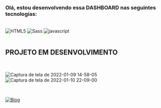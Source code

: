<h3>Olá, estou desenvolvendo essa <span color="#F10E29">DASHBOARD</span> nas seguintes tecnologias:</h3> <br>



<div class="tecnologias">
    <img align="center" alt="HTML5" src="https://img.shields.io/badge/HTML5-E34F26?style=for-the-badge&logo=html5&logoColor=white">
    <img align="center" alt="Sass" src="https://img.shields.io/badge/Sass-CC6699?style=for-the-badge&logo=sass&logoColor=white">
    <img align="center" alt="javascript" src="https://img.shields.io/badge/JavaScript-F7DF1E?style=for-the-badge&logo=javascript&logoColor=black">
</div><br>

<h2 color="#FFD91E"> PROJETO EM DESENVOLVIMENTO </h2>

<br>

![Captura de tela de 2022-01-09 14-58-05](https://user-images.githubusercontent.com/96999326/148694406-ac2fddca-dfd0-4aa4-a58a-7a6193bf6a78.png)
![Captura de tela de 2022-01-10 22-09-00](https://user-images.githubusercontent.com/96999326/148863602-2dfc7919-e0d3-4d5d-88c6-988c26ab6f45.png)

<br>

[![Blog](https://img.shields.io/badge/LinkedIn-0077B5?style=for-the-badge&logo=linkedin&logoColor=white)](https://www.linkedin.com/in/raique-ramos-328556210/)
